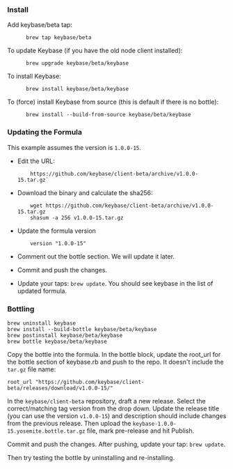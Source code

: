 
### Install

Add keybase/beta tap: 

          brew tap keybase/beta

To update Keybase (if you have the old node client installed):

          brew upgrade keybase/beta/keybase

To install Keybase: 

          brew install keybase/beta/keybase

To (force) install Keybase from source (this is default if there is no bottle):

          brew install --build-from-source keybase/beta/keybase

### Updating the Formula

This example assumes the version is `1.0.0-15`.

- Edit the URL: 
          
          https://github.com/keybase/client-beta/archive/v1.0.0-15.tar.gz`

- Download the binary and calculate the sha256:

          wget https://github.com/keybase/client-beta/archive/v1.0.0-15.tar.gz
          shasum -a 256 v1.0.0-15.tar.gz

- Update the formula version

          version "1.0.0-15"

- Comment out the bottle section. We will update it later.
- Commit and push the changes.
- Update your taps: `brew update`. You should see keybase in the list of updated formula.

### Bottling

    brew uninstall keybase
    brew install --build-bottle keybase/beta/keybase
    brew postinstall keybase/beta/keybase
    brew bottle keybase/beta/keybase

Copy the bottle into the formula. In the bottle block, update the root_url for the bottle section of keybase.rb and push to the repo. It doesn't include the `tar.gz` file name:

    root_url "https://github.com/keybase/client-beta/releases/download/v1.0.0-15/"

In the `keybase/client-beta` repository, draft a new release. Select the correct/matching tag version from the drop down.
Update the release title (you can use the version `v1.0.0-15`) and description should include changes from the previous release. Then upload the `keybase-1.0.0-15.yosemite.bottle.tar.gz` file, mark pre-release and hit Publish.

Commit and push the changes. After pushing, update your tap: `brew update`.

Then try testing the bottle by uninstalling and re-installing.
